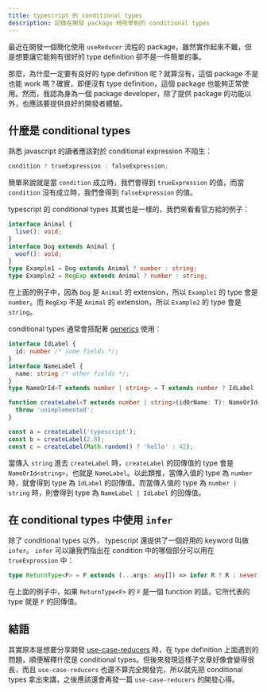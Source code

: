 ```yaml
---
title: typescript 的 conditional types
description: 記錄在開發 package 時所學到的 conditional types
---
```


最近在開發一個簡化使用 `useReducer` 流程的 package，雖然實作起來不難，但是想要讓它能夠有很好的 type definition 卻不是一件簡單的事。

那麼，為什麼一定要有良好的 type definition 呢？就算沒有，這個 package 不是也能 work 嗎？確實，即便沒有 type definition，這個 package 也能夠正常使用。然而，我認為身為一個 package developer，除了提供 package 的功能以外，也應該要提供良好的開發者體驗。

<!-- more -->

## 什麼是 conditional types

熟悉 javascript 的讀者應該對於 conditional expression 不陌生：

```js
condition ? trueExpression : falseExpression;
```

簡單來說就是當 `condition` 成立時，我們會得到 `trueExpression` 的值，而當 `condition` 沒有成立時，我們會得到 `falseExpression` 的值。

typescript 的 conditional types 其實也是一樣的，我們來看看官方給的例子：

```ts
interface Animal {
  live(): void;
}
interface Dog extends Animal {
  woof(): void;
}
type Example1 = Dog extends Animal ? number : string;
type Example2 = RegExp extends Animal ? number : string;
```

在上面的例子中，因為 `Dog` 是 `Animal` 的 extension，所以 `Example1` 的 type 會是 `number`。而 `RegExp` 不是 `Animal` 的 extension，所以 `Example2` 的 type 會是 `string`。

conditional types 通常會搭配著 [generics](https://www.typescriptlang.org/docs/handbook/2/generics.html) 使用：

```ts
interface IdLabel {
  id: number /* some fields */;
}
interface NameLabel {
  name: string /* other fields */;
}
type NameOrId<T extends number | string> = T extends number ? IdLabel : NameLabel;

function createLabel<T extends number | string>(idOrName: T): NameOrId<T> {
  throw 'unimplemented';
}

const a = createLabel('typescript');
const b = createLabel(2.8);
const c = createLabel(Math.random() ? 'hello' : 42);
```

當傳入 `string` 進去 `createLabel` 時，`createLabel` 的回傳值的 type 會是 `NameOrId<string>`，也就是 `NameLabel`。以此類推，當傳入值的 type 為 `number` 時，就會得到 type 為 `IdLabel` 的回傳值。而當傳入值的 type 為 `number | string` 時，則會得到 type 為 `NameLabel | IdLabel` 的回傳值。

## 在 conditional types 中使用 `infer`

除了 conditional types 以外， typescript 還提供了一個好用的 keyword 叫做 `infer`。 `infer` 可以讓我們指出在 condition 中的哪個部分可以用在 `trueExpression` 中：

```ts
type ReturnType<F> = F extends (...args: any[]) => infer R ? R : never;
```

在上面的例子中，如果 `ReturnType<F>` 的 `F` 是一個 function 的話，它所代表的 type 就是 `F` 的回傳值。

## 結語

其實原本是想要分享開發 [use-case-reducers](https://github.com/jason89521/use-case-reducers) 時，在 type definition 上面遇到的問題，順便解釋什麼是 conditional types。但後來發現這樣子文章好像會變得很長，而且 `use-case-reducers` 也還不算完全開發完，所以就先把 conditional types 拿出來講，之後應該還會再發一篇 `use-case-reducers` 的開發心得。
